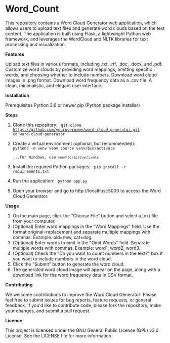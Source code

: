 # Word_Count
This repository contains a Word Cloud Generator web application, which allows users to upload text files and generate word clouds based on the text content. The application is built using Flask, a lightweight Python web framework, and leverages the WordCloud and NLTK libraries for text processing and visualization.

**Features**

Upload text files in various formats, including .txt, .rtf, .doc, .docx, and .pdf.
Customize word clouds by providing word mappings, omitting specific words, and choosing whether to include numbers.
Download word cloud images in .png format.
Download word frequency data as a .csv file.
A clean, minimalistic, and elegant user interface.

**Installation**

Prerequisites
Python 3.6 or newer
pip (Python package installer)

**Steps**

1. Clone this repository:
<code> git clone https://github.com/yourusername/word-cloud-generator.git
cd word-cloud-generator </code>

2. Create a virtual environment (optional, but recommended):
<code> python3 -m venv venv source venv/bin/activate  
...For Windows, use `venv\Scripts\activate`</code>

3. Install the required Python packages:
<code> pip install -r requirements.txt </code>

4. Run the application:
<code> python app.py </code>

5. Open your browser and go to http://localhost:5000 to access the Word Cloud Generator.

**Usage**
1. On the main page, click the "Choose File" button and select a text file from your computer.
2. (Optional) Enter word mappings in the "Word Mappings" field. Use the format original=replacement and separate multiple mappings with commas. Example: old=new, cat=dog.
3. (Optional) Enter words to omit in the "Omit Words" field. Separate multiple words with commas. Example: word1, word2, word3.
4. (Optional) Check the "Do you want to count numbers in the text?" box if you want to include numbers in the word cloud.
5. Click the "Submit" button to generate the word cloud.
6. The generated word cloud image will appear on the page, along with a download link for the word frequency data in CSV format.

**Contributing**

We welcome contributions to improve the Word Cloud Generator! Please feel free to submit issues for bug reports, feature requests, or general feedback. If you'd like to contribute code, please fork the repository, make your changes, and submit a pull request.

**Licence**

This project is licensed under the GNU General Public License (GPL) v3.0 License. See the LICENSE file for more information.
